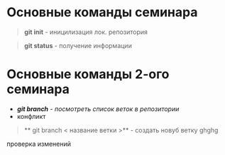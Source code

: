 # Основные команды семинара

>**git init** - иницилизация лок. репозитория

>**git status** - получение информации

# Основные команды 2-ого семинара
* _**git branch** - посмотреть список веток в репозитории_
* конфликт 
> ** git branch < название ветки >** - создать новуб ветку
ghghg

проверка изменений

